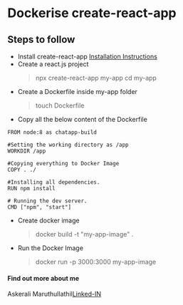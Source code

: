 # Dockerise create-react-app 
## Steps to follow
* Install create-react-app  [Installation Instructions](https://github.com/facebook/create-react-app) 
* Create a react.js project 
	> npx create-react-app my-app
	> cd my-app
* Create a Dockerfile inside my-app folder
	> touch Dockerfile
* Copy all the below content of the Dockerfile
```
FROM node:8 as chatapp-build

#Setting the working directory as /app
WORKDIR /app

#Copying everything to Docker Image
COPY . ./

#Installing all dependencies.
RUN npm install

# Running the dev server.
CMD ["npm", "start"]
```
* Create docker image 
	> docker build -t "my-app-image" .
* Run the Docker Image
	> docker run -p 3000:3000 my-app-image


#### Find out more about me

Askerali Maruthullathil[Linked-IN](http://linkedin.com/in/askeralim) 